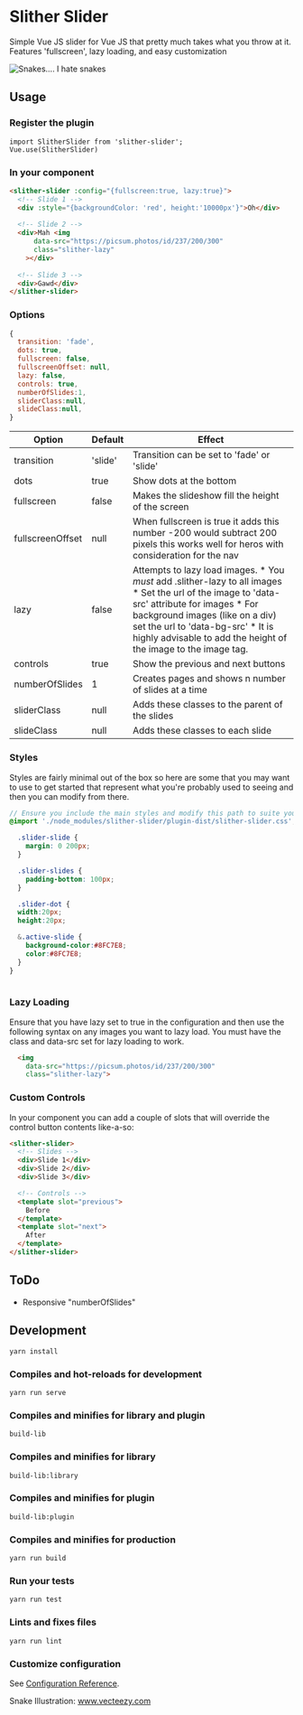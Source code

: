 # Slither Slider

Simple Vue JS slider for Vue JS that pretty much takes what you throw at it. Features 'fullscreen', lazy loading, and easy customization

![Snakes.... I hate snakes](https://github.com/dolbex/slither-slider/blob/master/snake.png?raw=true)

## Usage

### Register the plugin
```
import SlitherSlider from 'slither-slider';
Vue.use(SlitherSlider)
```

### In your component

```html
<slither-slider :config="{fullscreen:true, lazy:true}">
  <!-- Slide 1 -->
  <div :style="{backgroundColor: 'red', height:'10000px'}">Oh</div>
  
  <!-- Slide 2 -->
  <div>Mah <img
      data-src="https://picsum.photos/id/237/200/300"
      class="slither-lazy"
    ></div>
  
  <!-- Slide 3 -->
  <div>Gawd</div>
</slither-slider>
```

### Options

```javascript
{
  transition: 'fade',
  dots: true,
  fullscreen: false, 
  fullscreenOffset: null, 
  lazy: false, 
  controls: true, 
  numberOfSlides:1,
  sliderClass:null,
  slideClass:null,
}
```

| Option           | Default | Effect                                                                                                                                                                                                                                                                                   |
|------------------|---------|------------------------------------------------------------------------------------------------------------------------------------------------------------------------------------------------------------------------------------------------------------------------------------------|
| transition       | 'slide' | Transition can be set to 'fade' or 'slide'                                                                                                                                                                                                                                               |
| dots             | true    | Show dots at the bottom                                                                                                                                                                                                                                                                  |
| fullscreen       | false   | Makes the slideshow fill the height of the screen                                                                                                                                                                                                                                        |
| fullscreenOffset | null    | When fullscreen is true it adds this number  -200 would subtract 200 pixels this works well for heros with consideration for the nav                                                                                                                                                     |
| lazy             | false   | Attempts to lazy load images. * You *must* add .slither-lazy to all images  * Set the url of the image to 'data-src' attribute for images * For background images (like on a div) set the url to 'data-bg-src' * It is highly advisable to add the height of the image to the image tag. |
| controls         | true    | Show the previous and next buttons                                                                                                                                                                                                                                                       |
| numberOfSlides   | 1       | Creates pages and shows n number of slides at a time   
| sliderClass      | null    | Adds these classes to the parent of the slides
| slideClass       | null    | Adds these classes to each slide

### Styles

Styles are fairly minimal out of the box so here are some that you may want to use to get started that represent what you're probably used to seeing and then you can modify from there.

```scss
// Ensure you include the main styles and modify this path to suite your needs
@import './node_modules/slither-slider/plugin-dist/slither-slider.css';

  .slider-slide {
    margin: 0 200px;
  }

  .slider-slides {
    padding-bottom: 100px;
  }

  .slider-dot {
  width:20px;
  height:20px;

  &.active-slide {
    background-color:#8FC7E8;
    color:#8FC7E8;
  }
}
  
```

### Lazy Loading 

Ensure that you have lazy set to true in the configuration and then use the following syntax on any images you want to lazy load. You must have the class and data-src set for lazy loading to work.

```html
  <img
    data-src="https://picsum.photos/id/237/200/300"
    class="slither-lazy">
```

### Custom Controls

In your component you can add a couple of slots that will override the control button contents like-a-so:

```html
<slither-slider>
  <!-- Slides -->
  <div>Slide 1</div>
  <div>Slide 2</div>
  <div>Slide 3</div>

  <!-- Controls -->
  <template slot="previous">
    Before
  </template>
  <template slot="next">
    After
  </template>
</slither-slider>
```

## ToDo

* Responsive "numberOfSlides"

## Development
```
yarn install
```

### Compiles and hot-reloads for development
```
yarn run serve
```

### Compiles and minifies for library and plugin
```
build-lib
```

### Compiles and minifies for library
```
build-lib:library
```

### Compiles and minifies for plugin
```
build-lib:plugin
```

### Compiles and minifies for production
```
yarn run build
```

### Run your tests
```
yarn run test
```

### Lints and fixes files
```
yarn run lint
```

### Customize configuration
See [Configuration Reference](https://cli.vuejs.org/config/).

Snake Illustration: <a href="https://www.vecteezy.com/">www.vecteezy.com</a>